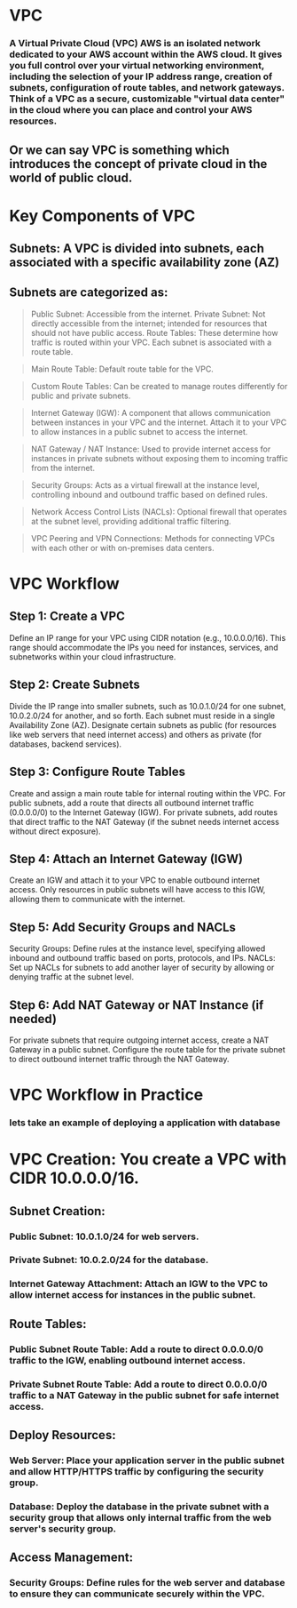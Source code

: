 # VPC
### A Virtual Private Cloud (VPC) AWS is an isolated network dedicated to your AWS account within the AWS cloud. It gives you full control over your virtual networking environment, including the selection of your IP address range, creation of subnets, configuration of route tables, and network gateways. Think of a VPC as a secure, customizable "virtual data center" in the cloud where you can place and control your AWS resources. 
## Or we can say VPC is something which introduces the concept of private cloud in the world of public cloud.

# Key Components of VPC
## Subnets: A VPC is divided into subnets, each associated with a specific availability zone (AZ)
## Subnets are categorized as:

> Public Subnet: Accessible from the internet.
> Private Subnet: Not directly accessible from the internet; intended for resources that should not have public access.
> Route Tables: These determine how traffic is routed within your VPC. Each subnet is associated with a route table.

> Main Route Table: Default route table for the VPC.

> Custom Route Tables: Can be created to manage routes differently for public and private subnets.

> Internet Gateway (IGW): A component that allows communication between instances in your VPC and the internet. Attach it to your VPC to allow instances in a public subnet to access the internet.

> NAT Gateway / NAT Instance: Used to provide internet access for instances in private subnets without exposing them to incoming traffic from the internet.

> Security Groups: Acts as a virtual firewall at the instance level, controlling inbound and outbound traffic based on defined rules.

> Network Access Control Lists (NACLs): Optional firewall that operates at the subnet level, providing additional traffic filtering.

> VPC Peering and VPN Connections: Methods for connecting VPCs with each other or with on-premises data centers.

# VPC Workflow
## Step 1: Create a VPC
Define an IP range for your VPC using CIDR notation (e.g., 10.0.0.0/16).
This range should accommodate the IPs you need for instances, services, and subnetworks within your cloud infrastructure.
## Step 2: Create Subnets
Divide the IP range into smaller subnets, such as 10.0.1.0/24 for one subnet, 10.0.2.0/24 for another, and so forth.
Each subnet must reside in a single Availability Zone (AZ).
Designate certain subnets as public (for resources like web servers that need internet access) and others as private (for databases, backend services).
## Step 3: Configure Route Tables
Create and assign a main route table for internal routing within the VPC.
For public subnets, add a route that directs all outbound internet traffic (0.0.0.0/0) to the Internet Gateway (IGW).
For private subnets, add routes that direct traffic to the NAT Gateway (if the subnet needs internet access without direct exposure).
## Step 4: Attach an Internet Gateway (IGW)
Create an IGW and attach it to your VPC to enable outbound internet access.
Only resources in public subnets will have access to this IGW, allowing them to communicate with the internet.
## Step 5: Add Security Groups and NACLs
Security Groups: Define rules at the instance level, specifying allowed inbound and outbound traffic based on ports, protocols, and IPs.
NACLs: Set up NACLs for subnets to add another layer of security by allowing or denying traffic at the subnet level.
## Step 6: Add NAT Gateway or NAT Instance (if needed)
For private subnets that require outgoing internet access, create a NAT Gateway in a public subnet.
Configure the route table for the private subnet to direct outbound internet traffic through the NAT Gateway.

# VPC Workflow in Practice

### lets take an example of deploying a application with database


# VPC Creation: You create a VPC with CIDR 10.0.0.0/16.
## Subnet Creation:
### Public Subnet: 10.0.1.0/24 for web servers.
### Private Subnet: 10.0.2.0/24 for the database.
### Internet Gateway Attachment: Attach an IGW to the VPC to allow internet access for instances in the public subnet.
## Route Tables:
### Public Subnet Route Table: Add a route to direct 0.0.0.0/0 traffic to the IGW, enabling outbound internet access.
### Private Subnet Route Table: Add a route to direct 0.0.0.0/0 traffic to a NAT Gateway in the public subnet for safe internet access.
## Deploy Resources:
### Web Server: Place your application server in the public subnet and allow HTTP/HTTPS traffic by configuring the security group.
### Database: Deploy the database in the private subnet with a security group that allows only internal traffic from the web server's security group.
## Access Management:
### Security Groups: Define rules for the web server and database to ensure they can communicate securely within the VPC.

